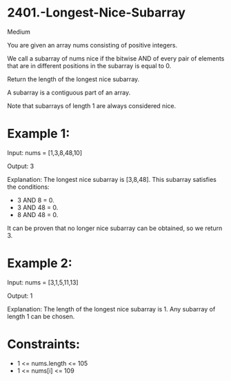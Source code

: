# 2401.-Longest-Nice-Subarray

Medium

You are given an array nums consisting of positive integers.

We call a subarray of nums nice if the bitwise AND of every pair of elements that are in different positions in the subarray is equal to 0.

Return the length of the longest nice subarray.

A subarray is a contiguous part of an array.

Note that subarrays of length 1 are always considered nice.

# Example 1:

Input: nums = [1,3,8,48,10]

Output: 3

Explanation: The longest nice subarray is [3,8,48]. This subarray satisfies the conditions:
- 3 AND 8 = 0.
- 3 AND 48 = 0.
- 8 AND 48 = 0.

It can be proven that no longer nice subarray can be obtained, so we return 3.

# Example 2:

Input: nums = [3,1,5,11,13]

Output: 1

Explanation: The length of the longest nice subarray is 1. Any subarray of length 1 can be chosen.

# Constraints:

* 1 <= nums.length <= 105
* 1 <= nums[i] <= 109
